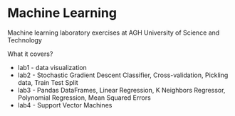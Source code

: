 # Machine Learning
Machine learning laboratory exercises at AGH University of Science and Technology

What it covers?

* lab1 - data visualization
* lab2 - Stochastic Gradient Descent Classifier, Cross-validation, Pickling data, Train Test Split
* lab3 - Pandas DataFrames, Linear Regression, K Neighbors Regressor, Polynomial Regression, Mean Squared Errors
* lab4 - Support Vector Machines
